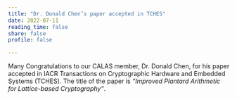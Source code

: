 ```yaml
---
title: "Dr. Donald Chen’s paper accepted in TCHES"
date: 2022-07-11
reading_time: false
share: false
profile: false

---
```


<!--more-->

Many Congratulations to our CALAS member, Dr. Donald Chen, for his paper accepted in IACR Transactions on Cryptographic Hardware and Embedded Systems (TCHES). The title of the paper is *“Improved Plantard Arithmetic for Lattice-based Cryptography”*.